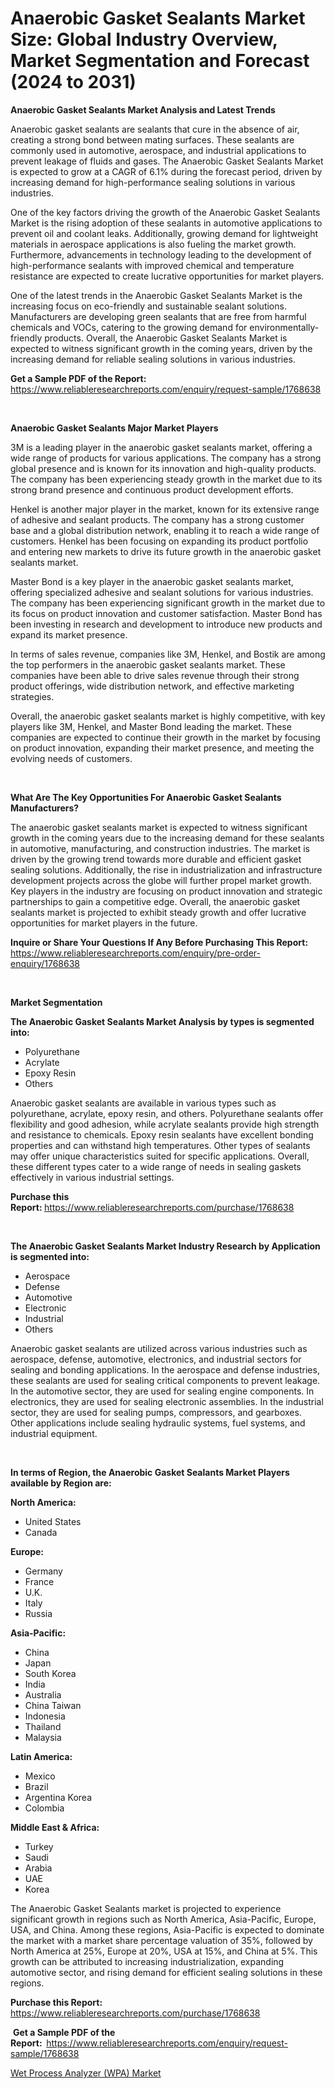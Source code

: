 <p><h1>Anaerobic Gasket Sealants Market Size: Global Industry Overview, Market Segmentation and Forecast (2024 to 2031)</h1></p><p><strong>Anaerobic Gasket Sealants Market Analysis and Latest Trends</strong></p>
<p><p>Anaerobic gasket sealants are sealants that cure in the absence of air, creating a strong bond between mating surfaces. These sealants are commonly used in automotive, aerospace, and industrial applications to prevent leakage of fluids and gases. The Anaerobic Gasket Sealants Market is expected to grow at a CAGR of 6.1% during the forecast period, driven by increasing demand for high-performance sealing solutions in various industries.</p><p>One of the key factors driving the growth of the Anaerobic Gasket Sealants Market is the rising adoption of these sealants in automotive applications to prevent oil and coolant leaks. Additionally, growing demand for lightweight materials in aerospace applications is also fueling the market growth. Furthermore, advancements in technology leading to the development of high-performance sealants with improved chemical and temperature resistance are expected to create lucrative opportunities for market players.</p><p>One of the latest trends in the Anaerobic Gasket Sealants Market is the increasing focus on eco-friendly and sustainable sealant solutions. Manufacturers are developing green sealants that are free from harmful chemicals and VOCs, catering to the growing demand for environmentally-friendly products. Overall, the Anaerobic Gasket Sealants Market is expected to witness significant growth in the coming years, driven by the increasing demand for reliable sealing solutions in various industries.</p></p>
<p><strong>Get a Sample PDF of the Report:&nbsp;</strong> <a href="https://www.reliableresearchreports.com/enquiry/request-sample/1768638">https://www.reliableresearchreports.com/enquiry/request-sample/1768638</a></p>
<p>&nbsp;</p>
<p><strong>Anaerobic Gasket Sealants Major Market Players</strong></p>
<p><p>3M is a leading player in the anaerobic gasket sealants market, offering a wide range of products for various applications. The company has a strong global presence and is known for its innovation and high-quality products. The company has been experiencing steady growth in the market due to its strong brand presence and continuous product development efforts.</p><p>Henkel is another major player in the market, known for its extensive range of adhesive and sealant products. The company has a strong customer base and a global distribution network, enabling it to reach a wide range of customers. Henkel has been focusing on expanding its product portfolio and entering new markets to drive its future growth in the anaerobic gasket sealants market.</p><p>Master Bond is a key player in the anaerobic gasket sealants market, offering specialized adhesive and sealant solutions for various industries. The company has been experiencing significant growth in the market due to its focus on product innovation and customer satisfaction. Master Bond has been investing in research and development to introduce new products and expand its market presence.</p><p>In terms of sales revenue, companies like 3M, Henkel, and Bostik are among the top performers in the anaerobic gasket sealants market. These companies have been able to drive sales revenue through their strong product offerings, wide distribution network, and effective marketing strategies.</p><p>Overall, the anaerobic gasket sealants market is highly competitive, with key players like 3M, Henkel, and Master Bond leading the market. These companies are expected to continue their growth in the market by focusing on product innovation, expanding their market presence, and meeting the evolving needs of customers.</p></p>
<p>&nbsp;</p>
<p><strong>What Are The Key Opportunities For Anaerobic Gasket Sealants Manufacturers?</strong></p>
<p><p>The anaerobic gasket sealants market is expected to witness significant growth in the coming years due to the increasing demand for these sealants in automotive, manufacturing, and construction industries. The market is driven by the growing trend towards more durable and efficient gasket sealing solutions. Additionally, the rise in industrialization and infrastructure development projects across the globe will further propel market growth. Key players in the industry are focusing on product innovation and strategic partnerships to gain a competitive edge. Overall, the anaerobic gasket sealants market is projected to exhibit steady growth and offer lucrative opportunities for market players in the future.</p></p>
<p><strong>Inquire or Share Your Questions If Any Before Purchasing This Report:</strong> <a href="https://www.reliableresearchreports.com/enquiry/pre-order-enquiry/1768638">https://www.reliableresearchreports.com/enquiry/pre-order-enquiry/1768638</a></p>
<p>&nbsp;</p>
<p><strong>Market Segmentation</strong></p>
<p><strong>The Anaerobic Gasket Sealants Market Analysis by types is segmented into:</strong></p>
<p><ul><li>Polyurethane</li><li>Acrylate</li><li>Epoxy Resin</li><li>Others</li></ul></p>
<p><p>Anaerobic gasket sealants are available in various types such as polyurethane, acrylate, epoxy resin, and others. Polyurethane sealants offer flexibility and good adhesion, while acrylate sealants provide high strength and resistance to chemicals. Epoxy resin sealants have excellent bonding properties and can withstand high temperatures. Other types of sealants may offer unique characteristics suited for specific applications. Overall, these different types cater to a wide range of needs in sealing gaskets effectively in various industrial settings.</p></p>
<p><strong>Purchase this Report:&nbsp;</strong><a href="https://www.reliableresearchreports.com/purchase/1768638">https://www.reliableresearchreports.com/purchase/1768638</a></p>
<p>&nbsp;</p>
<p><strong>The Anaerobic Gasket Sealants Market Industry Research by Application is segmented into:</strong></p>
<p><ul><li>Aerospace</li><li>Defense</li><li>Automotive</li><li>Electronic</li><li>Industrial</li><li>Others</li></ul></p>
<p><p>Anaerobic gasket sealants are utilized across various industries such as aerospace, defense, automotive, electronics, and industrial sectors for sealing and bonding applications. In the aerospace and defense industries, these sealants are used for sealing critical components to prevent leakage. In the automotive sector, they are used for sealing engine components. In electronics, they are used for sealing electronic assemblies. In the industrial sector, they are used for sealing pumps, compressors, and gearboxes. Other applications include sealing hydraulic systems, fuel systems, and industrial equipment.</p></p>
<p>&nbsp;</p>
<p><strong>In terms of Region, the Anaerobic Gasket Sealants Market Players available by Region are:</strong></p>
<p>
    <p> <strong> North America: </strong>
        <ul>
            <li>United States</li>
            <li>Canada</li>
        </ul>
        </p> 
    <p> <strong> Europe: </strong>
        <ul>
            <li>Germany</li>
            <li>France</li>
            <li>U.K.</li>
            <li>Italy</li>
            <li>Russia</li>
        </ul>
        </p> 
    <p> <strong> Asia-Pacific: </strong>
        <ul>
            <li>China</li>
            <li>Japan</li>
            <li>South Korea</li>
            <li>India</li>
            <li>Australia</li>
            <li>China Taiwan</li>
            <li>Indonesia</li>
            <li>Thailand</li>
            <li>Malaysia</li>
        </ul>
        </p> 
    <p> <strong> Latin America: </strong>
        <ul>
            <li>Mexico</li>
            <li>Brazil</li>
            <li>Argentina Korea</li>
            <li>Colombia</li>
        </ul>
        </p> 
    <p> <strong> Middle East & Africa: </strong>
        <ul>
            <li>Turkey</li>
            <li>Saudi</li>
            <li>Arabia</li>
            <li>UAE</li>
            <li>Korea</li>
        </ul>
    </p>
    </p>
<p><p>The Anaerobic Gasket Sealants market is projected to experience significant growth in regions such as North America, Asia-Pacific, Europe, USA, and China. Among these regions, Asia-Pacific is expected to dominate the market with a market share percentage valuation of 35%, followed by North America at 25%, Europe at 20%, USA at 15%, and China at 5%. This growth can be attributed to increasing industrialization, expanding automotive sector, and rising demand for efficient sealing solutions in these regions.</p></p>
<p><strong>Purchase this Report: </strong><a href="https://www.reliableresearchreports.com/purchase/1768638">https://www.reliableresearchreports.com/purchase/1768638</a></p>
<p>&nbsp;<strong>Get a Sample PDF of the Report:&nbsp;&nbsp;</strong><a href="https://www.reliableresearchreports.com/enquiry/request-sample/1768638">https://www.reliableresearchreports.com/enquiry/request-sample/1768638</a></p>
<p><strong></strong></p>
<p><p><a href="https://nifty-kite-d51.notion.site/Wet-Process-Analyzer-WPA-Market-A-Comprehensive-Report-of-its-Market-Share-Growth-Trends-2024--a7e4871fa5554d178b048079bc04afe4">Wet Process Analyzer (WPA) Market</a></p></p>